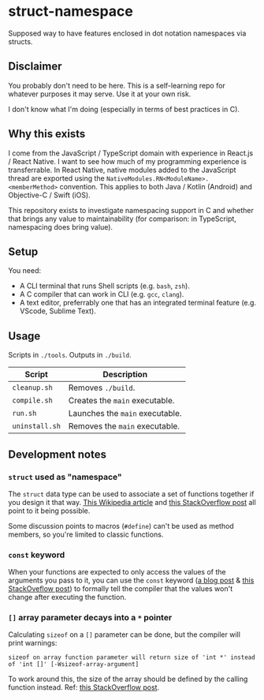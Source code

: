 # struct-namespace
Supposed way to have features enclosed in dot notation namespaces via structs.

## Disclaimer
You probably don't need to be here. This is a self-learning repo for whatever purposes it may serve. Use it at your own risk.

I don't know what I'm doing (especially in terms of best practices in C).

## Why this exists
I come from the JavaScript / TypeScript domain with experience in React.js / React Native. I want to see how much of my programming experience is transferrable. In React Native, native modules added to the JavaScript thread are exported using the `NativeModules.RN<ModuleName>.<memberMethod>` convention. This applies to both Java / Kotlin (Android) and Objective-C / Swift (iOS).

This repository exists to investigate namespacing support in C and whether that brings any value to maintainability (for comparison: in TypeScript, namespacing does bring value).

## Setup
You need:
- A CLI terminal that runs Shell scripts (e.g. `bash`, `zsh`).
- A C compiler that can work in CLI (e.g. `gcc`, `clang`).
- A text editor, preferrably one that has an integrated terminal feature (e.g. VScode, Sublime Text).

## Usage
Scripts in `./tools`. Outputs in `./build`.

| Script | Description |
| --- | --- |
| `cleanup.sh` | Removes `./build`. |
| `compile.sh` | Creates the `main` executable. |
| `run.sh` | Launches the `main` executable. |
| `uninstall.sh` | Removes the `main` executable. |

## Development notes
### `struct` used as "namespace"
The `struct` data type can be used to associate a set of functions together if you design it that way. [This Wikipedia article](https://en.wikipedia.org/wiki/Namespace#C) and [this StackOverflow post](https://stackoverflow.com/a/28535585) all point to it being possible.

Some discussion points to macros (`#define`) can't be used as method members, so you're limited to classic functions.

### `const` keyword
When your functions are expected to only access the values of the arguments you pass to it, you can use the `const` keyword ([a blog post](https://matt.sh/sytycc) & [this StackOveflow post](https://stackoverflow.com/a/9419528)) to formally tell the compiler that the values won't change after executing the function.

### `[]` array parameter decays into a `*` pointer
Calculating `sizeof` on a `[]` parameter can be done, but the compiler will print warnings:

```
sizeof on array function parameter will return size of 'int *' instead of 'int []' [-Wsizeof-array-argument]
```

To work around this, the size of the array should be defined by the calling function instead. Ref: [this StackOverflow post](https://stackoverflow.com/a/25680092).
